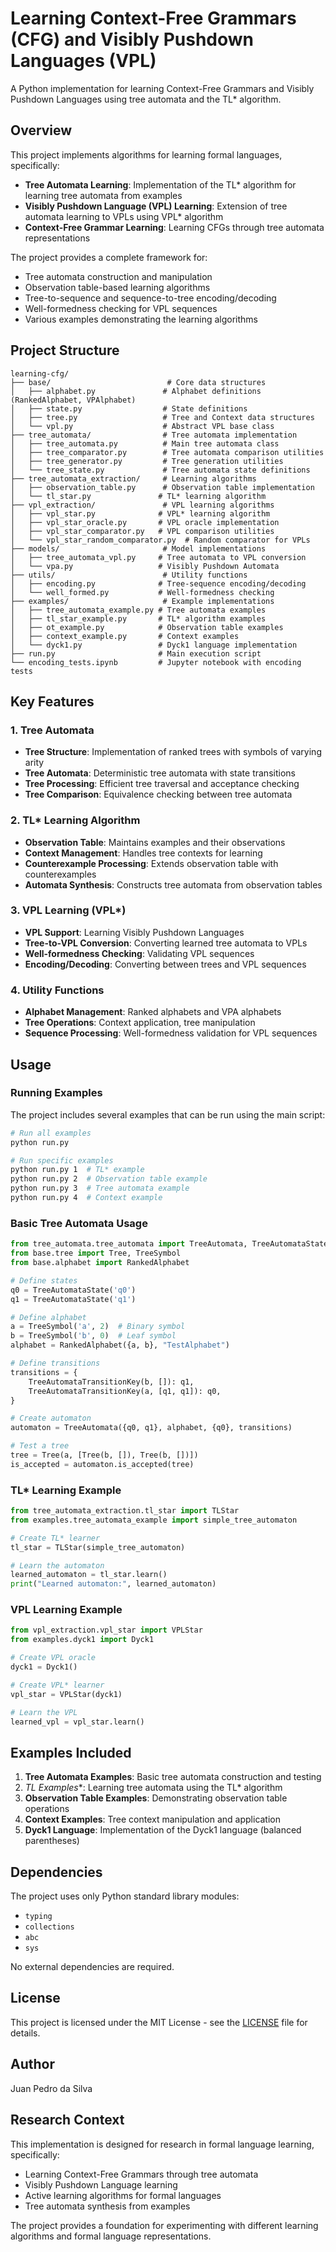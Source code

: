 # Learning Context-Free Grammars (CFG) and Visibly Pushdown Languages (VPL)

A Python implementation for learning Context-Free Grammars and Visibly Pushdown Languages using tree automata and the TL* algorithm.

## Overview

This project implements algorithms for learning formal languages, specifically:
- **Tree Automata Learning**: Implementation of the TL* algorithm for learning tree automata from examples
- **Visibly Pushdown Language (VPL) Learning**: Extension of tree automata learning to VPLs using VPL* algorithm
- **Context-Free Grammar Learning**: Learning CFGs through tree automata representations

The project provides a complete framework for:
- Tree automata construction and manipulation
- Observation table-based learning algorithms
- Tree-to-sequence and sequence-to-tree encoding/decoding
- Well-formedness checking for VPL sequences
- Various examples demonstrating the learning algorithms

## Project Structure

```
learning-cfg/
├── base/                          # Core data structures
│   ├── alphabet.py               # Alphabet definitions (RankedAlphabet, VPAlphabet)
│   ├── state.py                  # State definitions
│   ├── tree.py                   # Tree and Context data structures
│   └── vpl.py                    # Abstract VPL base class
├── tree_automata/                # Tree automata implementation
│   ├── tree_automata.py          # Main tree automata class
│   ├── tree_comparator.py        # Tree automata comparison utilities
│   ├── tree_generator.py         # Tree generation utilities
│   └── tree_state.py             # Tree automata state definitions
├── tree_automata_extraction/     # Learning algorithms
│   ├── observation_table.py      # Observation table implementation
│   └── tl_star.py               # TL* learning algorithm
├── vpl_extraction/               # VPL learning algorithms
│   ├── vpl_star.py              # VPL* learning algorithm
│   ├── vpl_star_oracle.py       # VPL oracle implementation
│   ├── vpl_star_comparator.py   # VPL comparison utilities
│   └── vpl_star_random_comparator.py  # Random comparator for VPLs
├── models/                       # Model implementations
│   ├── tree_automata_vpl.py     # Tree automata to VPL conversion
│   └── vpa.py                   # Visibly Pushdown Automata
├── utils/                        # Utility functions
│   ├── encoding.py              # Tree-sequence encoding/decoding
│   └── well_formed.py           # Well-formedness checking
├── examples/                     # Example implementations
│   ├── tree_automata_example.py # Tree automata examples
│   ├── tl_star_example.py       # TL* algorithm examples
│   ├── ot_example.py            # Observation table examples
│   ├── context_example.py       # Context examples
│   └── dyck1.py                 # Dyck1 language implementation
├── run.py                       # Main execution script
└── encoding_tests.ipynb         # Jupyter notebook with encoding tests
```

## Key Features

### 1. Tree Automata
- **Tree Structure**: Implementation of ranked trees with symbols of varying arity
- **Tree Automata**: Deterministic tree automata with state transitions
- **Tree Processing**: Efficient tree traversal and acceptance checking
- **Tree Comparison**: Equivalence checking between tree automata

### 2. TL* Learning Algorithm
- **Observation Table**: Maintains examples and their observations
- **Context Management**: Handles tree contexts for learning
- **Counterexample Processing**: Extends observation table with counterexamples
- **Automata Synthesis**: Constructs tree automata from observation tables

### 3. VPL Learning (VPL*)
- **VPL Support**: Learning Visibly Pushdown Languages
- **Tree-to-VPL Conversion**: Converting learned tree automata to VPLs
- **Well-formedness Checking**: Validating VPL sequences
- **Encoding/Decoding**: Converting between trees and VPL sequences

### 4. Utility Functions
- **Alphabet Management**: Ranked alphabets and VPA alphabets
- **Tree Operations**: Context application, tree manipulation
- **Sequence Processing**: Well-formedness validation for VPL sequences

## Usage

### Running Examples

The project includes several examples that can be run using the main script:

```bash
# Run all examples
python run.py

# Run specific examples
python run.py 1  # TL* example
python run.py 2  # Observation table example
python run.py 3  # Tree automata example
python run.py 4  # Context example
```

### Basic Tree Automata Usage

```python
from tree_automata.tree_automata import TreeAutomata, TreeAutomataState
from base.tree import Tree, TreeSymbol
from base.alphabet import RankedAlphabet

# Define states
q0 = TreeAutomataState('q0')
q1 = TreeAutomataState('q1')

# Define alphabet
a = TreeSymbol('a', 2)  # Binary symbol
b = TreeSymbol('b', 0)  # Leaf symbol
alphabet = RankedAlphabet({a, b}, "TestAlphabet")

# Define transitions
transitions = {
    TreeAutomataTransitionKey(b, []): q1,
    TreeAutomataTransitionKey(a, [q1, q1]): q0,
}

# Create automaton
automaton = TreeAutomata({q0, q1}, alphabet, {q0}, transitions)

# Test a tree
tree = Tree(a, [Tree(b, []), Tree(b, [])])
is_accepted = automaton.is_accepted(tree)
```

### TL* Learning Example

```python
from tree_automata_extraction.tl_star import TLStar
from examples.tree_automata_example import simple_tree_automaton

# Create TL* learner
tl_star = TLStar(simple_tree_automaton)

# Learn the automaton
learned_automaton = tl_star.learn()
print("Learned automaton:", learned_automaton)
```

### VPL Learning Example

```python
from vpl_extraction.vpl_star import VPLStar
from examples.dyck1 import Dyck1

# Create VPL oracle
dyck1 = Dyck1()

# Create VPL* learner
vpl_star = VPLStar(dyck1)

# Learn the VPL
learned_vpl = vpl_star.learn()
```

## Examples Included

1. **Tree Automata Examples**: Basic tree automata construction and testing
2. **TL* Examples**: Learning tree automata using the TL* algorithm
3. **Observation Table Examples**: Demonstrating observation table operations
4. **Context Examples**: Tree context manipulation and application
5. **Dyck1 Language**: Implementation of the Dyck1 language (balanced parentheses)

## Dependencies

The project uses only Python standard library modules:
- `typing`
- `collections`
- `abc`
- `sys`

No external dependencies are required.

## License

This project is licensed under the MIT License - see the [LICENSE](LICENSE) file for details.

## Author

Juan Pedro da Silva

## Research Context

This implementation is designed for research in formal language learning, specifically:
- Learning Context-Free Grammars through tree automata
- Visibly Pushdown Language learning
- Active learning algorithms for formal languages
- Tree automata synthesis from examples

The project provides a foundation for experimenting with different learning algorithms and formal language representations.